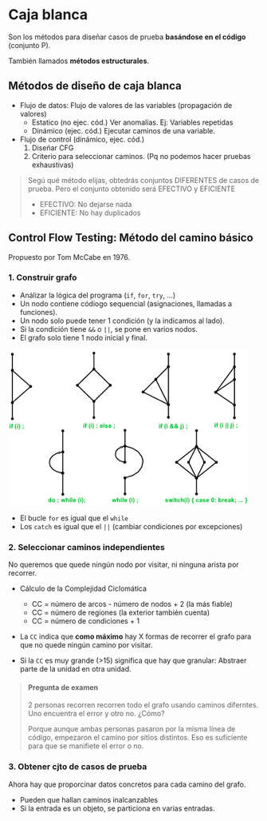 # Caja blanca

Son los métodos para diseñar casos de prueba **basándose en el código** (conjunto P).

También llamados **métodos estructurales**.

## Métodos de diseño de caja blanca
* Flujo de datos: Flujo de valores de las variables (propagación de valores)
  * Estatico (no ejec. cód.) Ver anomalías. Ej: Variables repetidas
  * Dinámico (ejec. cód.) Ejecutar caminos de una variable.
* Flujo de control (dinámico, ejec. cód.)
  1. Diseñar CFG
  2. Criterio para seleccionar caminos. (Pq no podemos hacer pruebas exhaustivas)

> Segú qué método elijas, obtedrás conjuntos DIFERENTES de casos de prueba.
> Pero el conjunto obtenido será EFECTIVO y EFICIENTE
>
> * EFECTIVO: No dejarse nada
> * EFICIENTE: No hay duplicados

## Control Flow Testing: Método del camino básico

Propuesto por Tom McCabe en 1976.
 
### 1. Construir grafo
* Análizar la lógica del programa (`if`, `for`, `try`, ...)
* Un nodo contiene códiogo sequencial (asignaciones, llamadas a funciones).
* Un nodo solo puede tener 1 condición (y la indicamos al lado).
* Si la condición tiene `&&` o `||`, se pone en varios nodos.
* El grafo solo tiene 1 nodo inicial y final.

![logic](S02-CFT.png)

* El bucle `for` es igual que el `while`
* Los `catch` es igual que el `||` (cambiar condiciones por excepciones)

### 2. Seleccionar caminos independientes
No queremos que quede ningún nodo por visitar,
ni ninguna arista por recorrer.
    
* Cálculo de la Complejidad Ciclomática
  * CC = número de arcos - número de nodos + 2 (la más fiable)
  * CC = número de regiones (la exterior también cuenta)
  * CC = número de condiciones + 1
  
* La `CC` indica que **como máximo** hay X formas de recorrer el grafo para que no quede ningún camino por visitar.
* Si la `CC` es muy grande (>15) significa que hay que granular: Abstraer parte de la unidad en otra unidad.

> #### Pregunta de examen
>
> 2 personas recorren recorren todo el grafo usando caminos diferntes. Uno encuentra el error y otro no. ¿Cómo?
>
> Porque aunque ambas personas pasaron por la misma línea de código, empezaron el camino por sitios distintos.
> Eso es suficiente para que se manifiete el error o no.

### 3. Obtener cjto de casos de prueba
Ahora hay que proporcinar datos concretos para cada camino del grafo.
* Pueden que hallan caminos inalcanzables
* Si la entrada es un objeto, se particiona en varias entradas.
